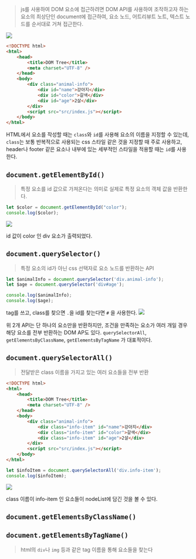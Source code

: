 > js를 사용하여 DOM 요소에 접근하려면 DOM API를 사용하여 조작하고자 하는 요소의 최상단인 
> document에 접근하여, 요소 노드, 어트리뷰트 노트, 텍스트 노드를 순서대로 거쳐 접근한다.

![](https://i.imgur.com/KtDtdmt.png)

```html
<!DOCTYPE html>
<html>
    <head>
        <title>DOM Tree</title>
        <meta charset="UTF-8" />
    </head>
    <body>
        <div class="animal-info">
            <div id="name">강아지</div>
            <div id="color">갈색</div>
            <div id="age">2살</div>
        </div>
        <script src="src/index.js"></script>
    </body>
</html>
```
HTML에서 요소를 작성할 때는 `class`와 `id`를 사용해 요소의 이름을 지정할 수 있는데, `class`는 보통 반복적으로 사용되는 css 스타일 같은 것을 지정할 때 주로 사용하고, header나 footer 같은 요소나 내부에 있는 세부적인 스타일을 적용할 때는 `id`를 사용한다.

## `document.getElementById()`
> 특정 요소를 id 값으로 가져온다는 의미로 실제로 특정 요소의 객체 값을 반환한다.

```js
let $color = document.getElementById("color");
console.log($color);
```
![](https://i.imgur.com/WYCvgYn.png)

id 값이 color 인 div 요소가 출력되었다.

## `document.querySelector()`
> 특정 요소의 id가 아닌 css 선택자로 요소 노드를 반환하는 API

```js
let $animalInfo = document.querySelector('div.animal-info');
let $age = document.querySelector('div#age');

console.log($animalInfo);
console.log($age);
```
tag를 쓰고, class를 찾으면 `.`을
id를 찾는다면 `#` 을 사용한다.
![](https://i.imgur.com/nBLvHOT.png)


위 2개 API는 단 하나의 요소만을 반환하지만, 조건을 만족하는 요소가 여러 개일 경우 해당 요소를 전부 반환하는 DOM AP도 있다.
`querySelectorAll`, `getElementsByClassName`, `getElementsByTagName` 가 대표적이다.

## `document.querySelectorAll()`
> 전달받은 class 이름을 가지고 있는 여러 요소들을 전부 반환

```html
<!DOCTYPE html>
<html>
    <head>
        <title>DOM Tree</title>
        <meta charset="UTF-8" />
    </head>
    <body>
        <div class="animal-info">
            <div class="info-item" id="name">강아지</div>
            <div class="info-item" id="color">갈색</div>
            <div class="info-item" id="age">2살</div>
        </div>
        <script src="src/index.js"></script>
    </body>
</html>
```

```js
let $infoItem = document.querySelectorAll('div.info-item');
console.log($infoItem);
```

![](https://i.imgur.com/e6PfUSo.png)

class 이름이 info-item 인 요소들이 nodeList에 담긴 것을 볼 수 있다.

## `document.getElementsByClassName()`
> 

## `document.getElementsByTagName()`
> html의 `div`나 `img` 등과 같은 tag 이름을 통해 요소들을 찾는다

